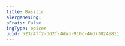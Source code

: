 ```yaml
---
title: Basilic
alergenesIng:
pFrais: False
ingType: epices
uuid: 523c4ff2-dd2f-4da3-910c-4bd73024e811
---
```

